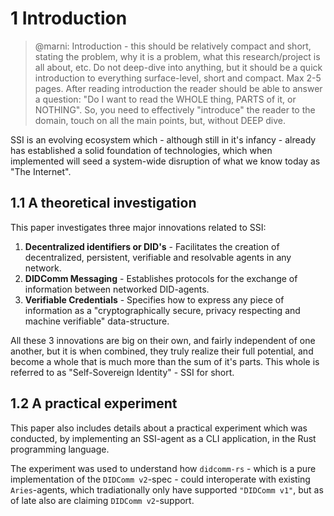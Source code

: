# 1 Introduction

>@marni: Introduction - this should be relatively compact and short, stating the problem, why it is a problem, what this research/project is all about, etc. Do not deep-dive into anything, but it should be a quick introduction to everything surface-level, short and compact. Max 2-5 pages. After reading introduction the reader should be able to answer a question: "Do I want to read the WHOLE thing, PARTS of it, or NOTHING". So, you need to effectively "introduce" the reader to the domain, touch on all the main points, but, without DEEP dive.

SSI is an evolving ecosystem which - although still in it's infancy - already has established a solid foundation of technologies, which when implemented will seed a system-wide disruption of what we know today as "The Internet".

## 1.1 A theoretical investigation

This paper investigates three major innovations related to SSI:

1. **Decentralized identifiers or DID's** - Facilitates the creation of decentralized, persistent, verifiable and resolvable agents in any network.
2. **DIDComm Messaging** - Establishes protocols for the exchange of information between networked DID-agents.
3. **Verifiable Credentials** - Specifies how to express any piece of information as a "cryptographically secure, privacy respecting and machine verifiable" data-structure.

All these 3 innovations are big on their own, and fairly independent of one another, but it is when combined, they truly realize their full potential, and become a whole that is much more than the sum of it's parts. This whole is referred to as "Self-Sovereign Identity" - SSI for short.

## 1.2 A practical experiment

This paper also includes details about a practical experiment which was conducted, by implementing an SSI-agent as a CLI application, in the Rust programming language. 

The experiment was used to understand how `didcomm-rs` - which is a pure implementation of the `DIDComm v2`-spec - could interoperate with existing `Aries`-agents, which tradiationally only have supported `"DIDComm v1"`, but as of late also are claiming `DIDComm v2`-support.
